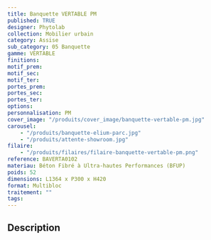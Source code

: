 ```yaml
---
title: Banquette VERTABLE PM
published: TRUE
designer: Phytolab
collection: Mobilier urbain
category: Assise
sub_category: 05 Banquette
gamme: VERTABLE
finitions:
motif_prem:
motif_sec:
motif_ter:
portes_prem:
portes_sec:
portes_ter:
options:
personnalisation: PM
cover_image: "/produits/cover_image/banquette-vertable-pm.jpg"
carousel:
    - "/produits/banquette-elium-parc.jpg"
    - "/produits/attente-showroom.jpg"
filaire:
    - "/produits/filaires/filaire-banquette-vertable-pm.png"
reference: BAVERTA0102
materiau: Béton Fibré à Ultra-hautes Performances (BFUP)
poids: 52
dimensions: L1364 x P300 x H420
format: Multibloc
traitement: ""
tags:
---
```


## Description
